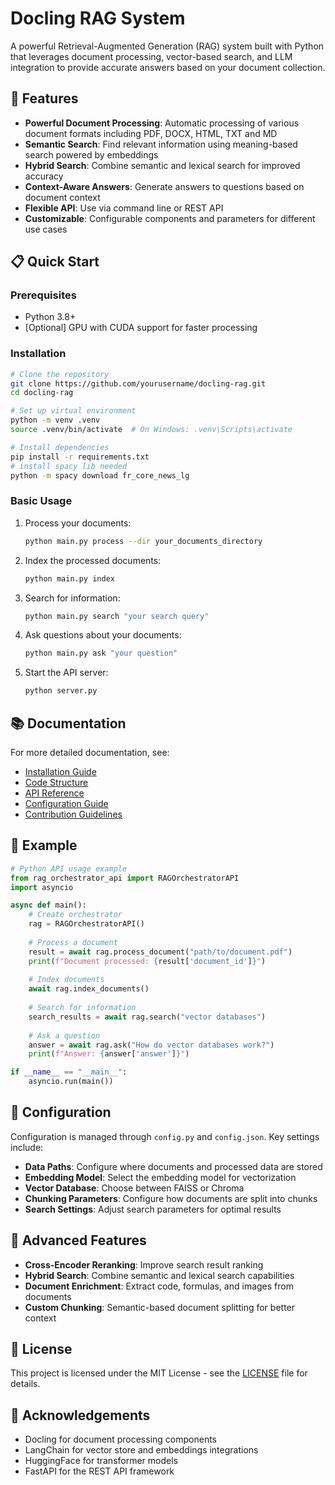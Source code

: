 # Docling RAG System

A powerful Retrieval-Augmented Generation (RAG) system built with Python that leverages document processing, vector-based search, and LLM integration to provide accurate answers based on your document collection.

## 🌟 Features

- **Powerful Document Processing**: Automatic processing of various document formats including PDF, DOCX, HTML, TXT and MD
- **Semantic Search**: Find relevant information using meaning-based search powered by embeddings
- **Hybrid Search**: Combine semantic and lexical search for improved accuracy
- **Context-Aware Answers**: Generate answers to questions based on document context
- **Flexible API**: Use via command line or REST API
- **Customizable**: Configurable components and parameters for different use cases

## 📋 Quick Start

### Prerequisites

- Python 3.8+
- [Optional] GPU with CUDA support for faster processing

### Installation

```bash
# Clone the repository
git clone https://github.com/yourusername/docling-rag.git
cd docling-rag

# Set up virtual environment
python -m venv .venv
source .venv/bin/activate  # On Windows: .venv\Scripts\activate

# Install dependencies
pip install -r requirements.txt
# install spacy lib needed
python -m spacy download fr_core_news_lg
```

### Basic Usage

1. Process your documents:
   ```bash
   python main.py process --dir your_documents_directory
   ```

2. Index the processed documents:
   ```bash
   python main.py index
   ```

3. Search for information:
   ```bash
   python main.py search "your search query"
   ```

4. Ask questions about your documents:
   ```bash
   python main.py ask "your question"
   ```

5. Start the API server:
   ```bash
   python server.py
   ```

## 📚 Documentation

For more detailed documentation, see:

- [Installation Guide](docs/INSTALL.md)
- [Code Structure](docs/CODE_STRUCTURE.md)
- [API Reference](docs/API.md)
- [Configuration Guide](docs/CONFIGURATION.md)
- [Contribution Guidelines](docs/CONTRIBUTING.md)

## 🧪 Example

```python
# Python API usage example
from rag_orchestrator_api import RAGOrchestratorAPI
import asyncio

async def main():
    # Create orchestrator
    rag = RAGOrchestratorAPI()
    
    # Process a document
    result = await rag.process_document("path/to/document.pdf")
    print(f"Document processed: {result['document_id']}")
    
    # Index documents
    await rag.index_documents()
    
    # Search for information
    search_results = await rag.search("vector databases")
    
    # Ask a question
    answer = await rag.ask("How do vector databases work?")
    print(f"Answer: {answer['answer']}")

if __name__ == "__main__":
    asyncio.run(main())
```

## 🔧 Configuration

Configuration is managed through `config.py` and `config.json`. Key settings include:

- **Data Paths**: Configure where documents and processed data are stored
- **Embedding Model**: Select the embedding model for vectorization
- **Vector Database**: Choose between FAISS or Chroma
- **Chunking Parameters**: Configure how documents are split into chunks
- **Search Settings**: Adjust search parameters for optimal results

## 🚀 Advanced Features

- **Cross-Encoder Reranking**: Improve search result ranking
- **Hybrid Search**: Combine semantic and lexical search capabilities
- **Document Enrichment**: Extract code, formulas, and images from documents
- **Custom Chunking**: Semantic-based document splitting for better context

## 📄 License

This project is licensed under the MIT License - see the [LICENSE](LICENSE) file for details.

## 🙏 Acknowledgements

- Docling for document processing components
- LangChain for vector store and embeddings integrations
- HuggingFace for transformer models
- FastAPI for the REST API framework
